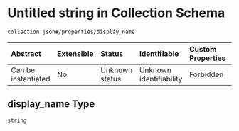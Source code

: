 # Untitled string in Collection Schema

```txt
collection.json#/properties/display_name
```



| Abstract            | Extensible | Status         | Identifiable            | Custom Properties | Additional Properties | Access Restrictions | Defined In                                                               |
| :------------------ | :--------- | :------------- | :---------------------- | :---------------- | :-------------------- | :------------------ | :----------------------------------------------------------------------- |
| Can be instantiated | No         | Unknown status | Unknown identifiability | Forbidden         | Allowed               | none                | [collection.json\*](../../../out/collection.json "open original schema") |

## display\_name Type

`string`
